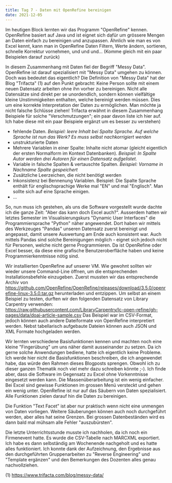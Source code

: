 ```yaml
---
title: Tag 7 - Daten mit OpenRefine bereinigen
date: 2021-12-05
---
```


Im heutigen Block lernten wir das Programm "OpenRefine" kennen. OpenRefine basiert auf Java und ist eignet sich dafür um grössere Mengen an Daten einfach zu bereinigen
und anzupassen. Ähnlich wie man es von Excel kennt, kann man in OpenRefine Daten Filtern, Werte ändern, sortieren, schnelle Korrektur vornehmen, und und und... 
(Komme gleich mit ein paar Beispielen darauf zurück)

In diesem Zusammenhang mit Daten fiel der Begriff "Messy Data". OpenRefine ist darauf spezialisiert mit "Messy Data" umgehen zu können. Doch was bedeutet das eigentlich?
Die Definition von "Messy Data" hat der Blog "Trifacta" (1) auf den Punkt gebracht: 
Keine Person sollte mit einem neuen Datensatz arbeiten ohne ihn vorher zu bereinigen. Nicht alle Datensätze sind direkt per se unordendlich, sondern können vielfältige kleine
Unstimmigkeiten enthalten, welche bereinigt werden müssen. Dies um eine korrekte Interpretation der Daten zu ermöglichen. Man möchte ja nicht falsche Schlüsse ziehen!
Trifacta erwähnt in diesem Zusammenhang Beispiele für solche "Verschmutzungen"; ein paar davon liste ich hier auf. Ich habe diese mit ein paar Beispiele ergänzt um es besser zu
verstehen)
- fehlende Daten. *Beispiel: leere Inhalt bei Spalte Sprache. Auf welche Sprache ist nun das Werk? Es muss selbst nachkorrigiert werden*
- unstrukturierte Daten
- Mehrere Variablen in einer Spalte: Inhalte nicht atomar (gleicht eigentlich der ersten Normalform im Kontext Datenbanken). *Beispiel: In Spalte Autor werden drei Autoren für einen Datensatz aufgelistet.*
- Variable in falsche Spalten & vertauschte Spalten. *Beispiel: Vorname in Nachname Spalte gespeichert*
- Zusätzliche Leerzeichen, die nicht benötigt werden
- Inkonsistenz bei Bennenung Variablen. Beispiel: Die Spalte Sprache enthält für englischsprachige Werke mal "EN" und mal "Englisch". Man sollte sich auf eine Sprache einigen.
- ...

So, nun muss ich gestehen, als uns die Software vorgestellt wurde dachte ich die ganze Zeit: "Aber das kann doch Excel auch?". 
Ausserdem hatten wir letztes Semester im Visualisierungskurs "Dynamic User Interfaces" die Programmiersprache "Python" näher angewendet. 
Dort haben wir mittels des Werkzeuges "Pandas" unseren Datensatz zuerst bereinigt und angepasst, damit unsere Auswertung am Ende auch konsistent war. Auch mittels
Pandas sind solche Bereinigungen möglich - eignet sich jedoch nicht für Personen, welche nicht gerne Programmieren. Da ist OpenRefine oder Excel besser, da diese eine
grafische Benutzeroberfläche haben und keine Programmierkenntnisse nötig sind.

Wir installierten OpenRefine auf unserer VM. Wie gewohnt sollten wir wieder unsere Command-Line öffnen, um die entsprechenden Installationsbefehle einzugeben.
Zuerst mussten wir das entsprechende Archiv von https://github.com/OpenRefine/OpenRefine/releases/download/3.5.0/openrefine-linux-3.5.0.tar.gz herunterladen und entzippen.
Um selbst an einem Beispiel zu testen, durften wir den folgenden Datensatz von Library Carpentry verwenden: https://raw.githubusercontent.com/LibraryCarpentry/lc-open-refine/gh-pages/data/doaj-article-sample.csv
Das Beispiel war im CSV-Format, jedoch können auch andere Dateiformate von OpenRefine interpretiert werden. Nebst tabellarisch aufgebaute Dateien können auch JSON und XML Formate
hochgeladen werden.

Wir lernten verschiedene Basisfunktionen kennen und machten noch eine kleine "Fingerübung" um uns näher damit ausseinander zu setzen. Da ich gerne solche Anwendungen bediene,
hatte ich eigentlich keine Probleme.
Ich werde hier nicht die Basisfunktionen beschreiben, die ich angewendet habe, das würde den Rahmen dieses Blogposts sprengen. Obwohl ich zu dieser ganzen Thematik noch
viel mehr dazu schreiben könnte ;-). Ich finde aber, dass die Software im Gegensatz zu Excel ohne Vorkenntnisse eingesetzt werden kann. Die Massenüberarbeitung
ist ein wenig einfacher. Bei Excel sind gewisse Funktionen im grossen Menü versteckt und gehen ein wenig unter. OpenRefine ist nur auf das Säubern von Daten spezialisiert. Alle 
Funktionen zielen darauf hin die Daten zu bereinigen.

Die Funktion "Text Facet" ist aber nur praktisch wenn nicht eine unmengen von Daten vorliegen. Weitere Säuberungen können auch noch durchgeführt werden, 
aber alles hat seine Grenzen. Bei grossen Datenbeständen wird es dann bald mal mühsam alle Fehler "auszubürsten".

Die  letzte Unterrichtsstunde musste ich nachholen, da ich noch ein Firmenevent hatte. Es wurde die CSV-Tabelle nach MARCXML exportiert.
Ich habe es dann selbständig am Wochenende nachgeholt und es hatte alles funktioniert. Ich konnte dank der Aufzeichnung, den Ergebnisse aus den durchgeführten Gruppenarbeiten zu
"Reverse Engineering" und "Template ergänzen" und den Bemerkungen des Dozenten alles genau nachvollziehen.



(1) https://www.trifacta.com/blog/messy-data/ 








